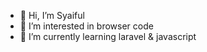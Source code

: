 - 👋 Hi, I’m Syaiful
- 👀 I’m interested in browser code
- 🌱 I’m currently learning laravel & javascript

<!---
Syaiful68/Syaiful68 is a ✨ special ✨ repository because its `README.md` (this file) appears on your GitHub profile.
You can click the Preview link to take a look at your changes.
--->

